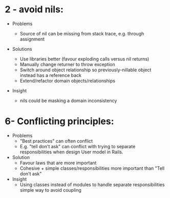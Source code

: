 # 2 - avoid nils:

- Problems
  - Source of nil can be missing from stack trace, e.g. through assignment

- Solutions
  - Use libraries better (favour exploding calls versus nil returns)
  - Manually change returner to throw exception
  - Switch around object relationship so previously-nillable object instead has a reference back  
  - Extend/refactor domain objects/relationships

- Insight
  - nils could be masking a domain inconsistency

# 6- Conflicting principles:

- Problems
  - "Best practices" can often conflict
  - E.g. "tell don't ask" can conflict with trying to separate responsibilities when design User model in Rails.
- Solution
  - Favour laws that are more important
  - Cohesive + simple classes/responsibilities more important than "Tell don't ask" 
- Insight
  - Using classes instead of modules to handle separate responsibilities simple way to avoid coupling


